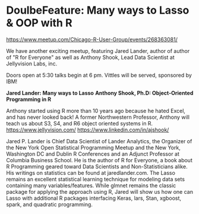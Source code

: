 # DoulbeFeature: Many ways to Lasso & OOP with R
https://www.meetup.com/Chicago-R-User-Group/events/268363081/


We have another exciting meetup, featuring Jared Lander, author of author of "R for Everyone" as well as Anthony Shook, Lead Data Scientist at Jellyvision Labs, inc.

Doors open at 5:30 talks begin at 6 pm. Vittles will be served, sponsored by IBM!

**Jared Lander: Many ways to Lasso**
**Anthony Shook, Ph.D: Object-Oriented Programming in R**

Anthony started using R more than 10 years ago because he hated Excel, and has never looked back! A former Northwestern Professor, Anthony will teach us about S3, S4, and R6 object oriented systems in R. https://www.jellyvision.com/ https://www.linkedin.com/in/ajshook/

Jared P. Lander is Chief Data Scientist of Lander Analytics, the Organizer of the New York Open Statistical Programming Meetup and the New York, Washington DC and Dublin R Conferences and an Adjunct Professor at Columbia Business School. He is the author of R for Everyone, a book about R Programming geared toward Data Scientists and Non-Statisticians alike. His writings on statistics can be found at jaredlander.com.
The Lasso remains an excellent statistical learning technique for modeling data sets containing many variables/features. While glmnet remains the classic package for applying the approach using R, Jared will show us how one can Lasso with additional R packages interfacing Keras, lars, Stan, xgboost, spark, and quadratic programming.